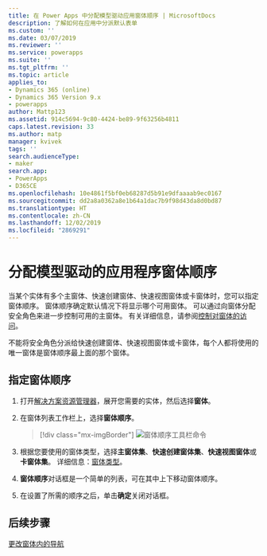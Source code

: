 ```yaml
---
title: 在 Power Apps 中分配模型驱动应用窗体顺序 | MicrosoftDocs
description: 了解如何在应用中分派默认表单
ms.custom: ''
ms.date: 03/07/2019
ms.reviewer: ''
ms.service: powerapps
ms.suite: ''
ms.tgt_pltfrm: ''
ms.topic: article
applies_to:
- Dynamics 365 (online)
- Dynamics 365 Version 9.x
- powerapps
author: Mattp123
ms.assetid: 914c5694-9c80-4424-be89-9f63256b4811
caps.latest.revision: 33
ms.author: matp
manager: kvivek
tags: ''
search.audienceType:
- maker
search.app:
- PowerApps
- D365CE
ms.openlocfilehash: 10e4861f5bf0eb68287d5b91e9dfaaaab9ec0167
ms.sourcegitcommit: dd2a8a0362a8e1b64a1dac7b9f98d43da8d0bd87
ms.translationtype: HT
ms.contentlocale: zh-CN
ms.lasthandoff: 12/02/2019
ms.locfileid: "2869291"
---
```

# <a name="assign-model-driven-app-form-order"></a>分配模型驱动的应用程序窗体顺序

 当某个实体有多个主窗体、快速创建窗体、快速视图窗体或卡窗体时，您可以指定窗体顺序。 窗体顺序确定默认情况下将显示哪个可用窗体。 可以通过向窗体分配安全角色来进一步控制可用的主窗体。 有关详细信息，请参阅[控制对窗体的访问](control-access-forms.md)。  
  
 不能将安全角色分派给快速创建窗体、快速视图窗体或卡窗体，每个人都将使用的唯一窗体是窗体顺序最上面的那个窗体。  
  
## <a name="to-assign-a-form-order"></a>指定窗体顺序  
  
1.  打开[解决方案资源管理器](advanced-navigation.md#solution-explorer)，展开您需要的实体，然后选择**窗体**。  
  
2.  在窗体列表工作栏上，选择**窗体顺序**。  

     > [!div class="mx-imgBorder"] 
     > ![窗体顺序工具栏命令](media/form-order.png)
  
3.  根据您要使用的窗体类型，选择**主窗体集**、**快速创建窗体集**、**快速视图窗体**或**卡窗体集**。 详细信息：[窗体类型](types-forms.md)。 
  
4.  **窗体顺序**对话框是一个简单的列表，可在其中上下移动窗体顺序。  
  
5.  在设置了所需的顺序之后，单击**确定**关闭对话框。  

## <a name="next-steps"></a>后续步骤

[更改窗体内的导航](use-the-form-editor-legacy.md)

